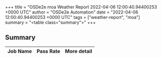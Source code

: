 +++
title = "OSDe2e moa Weather Report 2022-04-06 12:00:40.94400253 +0000 UTC"
author = "OSDe2e Automation"
date = "2022-04-06 12:00:40.94400253 +0000 UTC"
tags = ["weather-report", "moa"]
summary = "<table class=\"summary\"></table>"
+++
## Summary

| Job Name | Pass Rate | More detail |
|----------|-----------|-------------|




